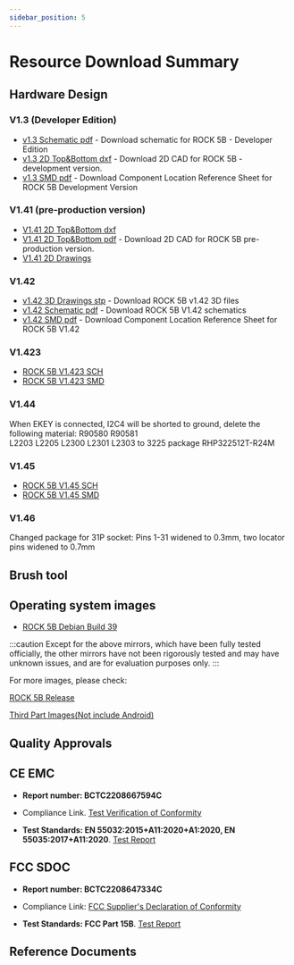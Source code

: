 ```yaml
---
sidebar_position: 5
---
```


# Resource Download Summary

## Hardware Design

### V1.3 (Developer Edition)

- [v1.3 Schematic pdf](https://dl.radxa.com/rock5/5b/docs/hw/radxa_rock5b_v13_sch.pdf) - Download schematic for ROCK 5B - Developer Edition
- [v1.3 2D Top&Bottom dxf](https://dl.radxa.com/rock5/5b/docs/hw/ROCK5B_V13_2D_20220519.zip) - Download 2D CAD for ROCK 5B - development version.
- [v1.3 SMD pdf](https://dl.radxa.com/rock5/5b/docs/hw/radxa_rock5b_v13_smd.pdf) - Download Component Location Reference Sheet for ROCK 5B Development Version

### V1.41 (pre-production version)

- [V1.41 2D Top&Bottom dxf](https://dl.radxa.com/rock5/5b/docs/hw/radxa_rock5b_v141_dimension_20220728_dxf.zip)
- [V1.41 2D Top&Bottom pdf](https://dl.radxa.com/rock5/5b/docs/hw/radxa_rock5b_v141_dimension_20220728_pdf.zip) - Download 2D CAD for ROCK 5B pre-production version.
- [V1.41 2D Drawings](https://dl.radxa.com/rock5/5b/docs/hw/radxa_rock5b_v141_dimension_20220728_dxf.zip)

### V1.42

- [v1.42 3D Drawings stp](https://dl.radxa.com/rock5/5b/docs/hw/ROCK5B_v1.42_3D.step.zip) - Download ROCK 5B v1.42 3D files
- [v1.42 Schematic pdf](https://dl.radxa.com/rock5/5b/docs/hw/radxa_rock_5b_v1423_sch.pdf) - Download ROCK 5B V1.42 schematics
- [v1.42 SMD pdf](https://dl.radxa.com/rock5/5b/docs/hw/radxa_rock_5b_v1423_smd.pdf) - Download Component Location Reference Sheet for ROCK 5B V1.42

### V1.423

- [ROCK 5B V1.423 SCH](https://dl.radxa.com/rock5/5b/docs/hw/radxa_rock_5b_v1423_sch.pdf)
- [ROCK 5B V1.423 SMD](https://dl.radxa.com/rock5/5b/docs/hw/radxa_rock_5b_v1423_smd.pdf)

### V1.44

When EKEY is connected, I2C4 will be shorted to ground, delete the following material:
R90580 R90581  
L2203 L2205 L2300 L2301 L2303 to 3225 package RHP322512T-R24M

### V1.45

- [ROCK 5B V1.45 SCH](https://dl.radxa.com/rock5/5b/docs/hw/radxa_rock_5b_v1450_schematic.pdf)
- [ROCK 5B V1.45 SMD](https://dl.radxa.com/rock5/5b/docs/hw/radxa_rock_5b_v1450_smd.pdf)

### V1.46

Changed package for 31P socket:
Pins 1-31 widened to 0.3mm, two locator pins widened to 0.7mm

## Brush tool

## Operating system images

- [ROCK 5B Debian Build 39](https://github.com/radxa-build/rock-5b/releases/download/b39/rock-5b_debian_bullseye_xfce_b39.img.xz)

:::caution
Except for the above mirrors, which have been fully tested officially, the other mirrors have not been rigorously tested and may have unknown issues, and are for evaluation purposes only.
:::

For more images, please check:

[ROCK 5B Release](https://github.com/radxa-build/rock-5b/releases/latest)

[Third Part Images(Not include Android)](../other-os/)

## Quality Approvals

## CE EMC

- **Report number: BCTC2208667594C**
- Compliance Link.
  [Test Verification of Conformity](https://dl.radxa.com/rock5/compliance/5b/ce-emc/BCTC2208667594C-ROCK-5B-CE-EMC-comfromity.pdf)

- **Test Standards: EN 55032:2015+A11:2020+A1:2020, EN 55035:2017+A11:2020**.
  [Test Report](https://dl.radxa.com/rock5/compliance/5b/ce-emc/BCTC2208667594E-ROCK-5B-CE-EMC-report.pdf)

## FCC SDOC

- **Report number: BCTC2208647334C**
- Compliance Link:
  [FCC Supplier's Declaration of Conformity](https://dl.radxa.com/rock5/compliance/5b/fcc-sdoc/BCTC2208647334C-ROCK-5B-FCC-sDoC-comformity.pdf)

- **Test Standards: FCC Part 15B**.
  [Test Report](https://dl.radxa.com/rock5/compliance/5b/fcc-sdoc/BCTC2208647334E-ROCK-5B-FCC-sDoC-report.pdf)

## Reference Documents
